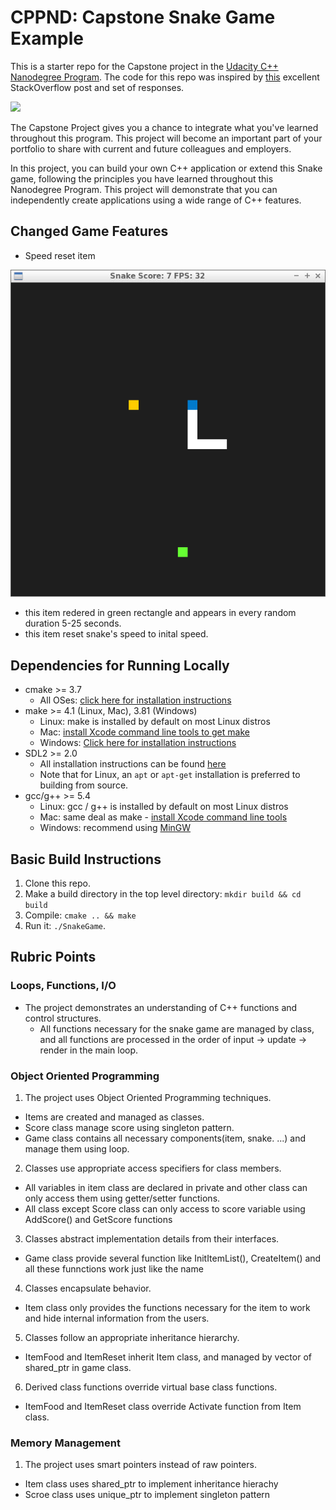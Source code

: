 # CPPND: Capstone Snake Game Example

This is a starter repo for the Capstone project in the [Udacity C++ Nanodegree Program](https://www.udacity.com/course/c-plus-plus-nanodegree--nd213). The code for this repo was inspired by [this](https://codereview.stackexchange.com/questions/212296/snake-game-in-c-with-sdl) excellent StackOverflow post and set of responses.

<img src="snake_game.gif"/>

The Capstone Project gives you a chance to integrate what you've learned throughout this program. This project will become an important part of your portfolio to share with current and future colleagues and employers.

In this project, you can build your own C++ application or extend this Snake game, following the principles you have learned throughout this Nanodegree Program. This project will demonstrate that you can independently create applications using a wide range of C++ features.

## Changed Game Features 
* Speed reset item

<img src = "snake_game_item.png">

  - this item redered in green rectangle and appears in every random duration 5-25 seconds. 
  - this item reset snake's speed to inital speed.

## Dependencies for Running Locally
* cmake >= 3.7
  * All OSes: [click here for installation instructions](https://cmake.org/install/)
* make >= 4.1 (Linux, Mac), 3.81 (Windows)
  * Linux: make is installed by default on most Linux distros
  * Mac: [install Xcode command line tools to get make](https://developer.apple.com/xcode/features/)
  * Windows: [Click here for installation instructions](http://gnuwin32.sourceforge.net/packages/make.htm)
* SDL2 >= 2.0
  * All installation instructions can be found [here](https://wiki.libsdl.org/Installation)
  * Note that for Linux, an `apt` or `apt-get` installation is preferred to building from source.
* gcc/g++ >= 5.4
  * Linux: gcc / g++ is installed by default on most Linux distros
  * Mac: same deal as make - [install Xcode command line tools](https://developer.apple.com/xcode/features/)
  * Windows: recommend using [MinGW](http://www.mingw.org/)

## Basic Build Instructions

1. Clone this repo.
2. Make a build directory in the top level directory: `mkdir build && cd build`
3. Compile: `cmake .. && make`
4. Run it: `./SnakeGame`.

## Rubric Points

### Loops, Functions, I/O
* The project demonstrates an understanding of C++ functions and control structures.
  * All functions necessary for the snake game are managed by class, and all functions are processed in the order of input -> update -> render in the main loop.

### Object Oriented Programming
1. The project uses Object Oriented Programming techniques.
  * Items are created and managed as classes.
  * Score class manage score using singleton pattern.
  * Game class contains all necessary components(item, snake. ...) and manage them using loop.
    
2. Classes use appropriate access specifiers for class members.
  * All variables in item class are declared in private and other class can only access them using getter/setter functions.
  * All class except Score class can only access to score variable using AddScore() and GetScore functions
        
3. Classes abstract implementation details from their interfaces.
  * Game class provide several function like InitItemList(), CreateItem() and all these funnctions work just like the name
    
4. Classes encapsulate behavior.
  * Item class only provides the functions necessary for the item to work and hide internal information from the users.
    
5. Classes follow an appropriate inheritance hierarchy.
  * ItemFood and ItemReset inherit Item class, and managed by vector of shared_ptr<Item> in game class.
 
6. Derived class functions override virtual base class functions.
  * ItemFood and ItemReset class override Activate function from Item class.
  
### Memory Management
1. The project uses smart pointers instead of raw pointers.
  * Item class uses shared_ptr to implement inheritance hierachy
  * Scroe class uses unique_ptr to implement singleton pattern


